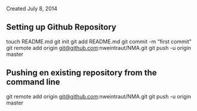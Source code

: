 Created July 8, 2014


Setting up Github Repository
--------------
touch README.md
git init
git add README.md
git commit -m "first commit"
git remote add origin git@github.com:nweintraut/NMA.git
git push -u origin master

Pushing en existing repository from the command line
-----------
git remote add origin git@github.com:nweintraut/NMA.git
git push -u origin master
